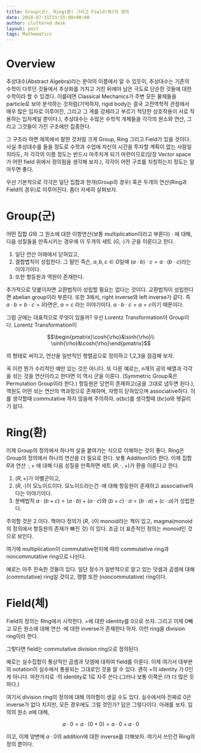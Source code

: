 ```yaml
---
title: Group(군), Ring(환) 그리고 Field(체)의 정의
date: 2018-07-31T15:55:08+00:00
author: cluttered desk
layout: post
tags: Mathematics
---
```


# Overview

추상대수(Abstract Algebra)라는 분야의 이름에서 알 수 있듯이, 추상대수는 기존의 수학이 다루던 것들에서 추상화를 거치고 거친 뒤에야 남은 극도로 단순한 것들에 대한 수학이라 할 수 있겠다. 이를테면 Classical Mechanics가 주변 모든 물체들을 particle로 보아 분석하는 것처럼(기억하자, rigid body는 결국 고전역학적 관점에서 매우 많은 입자로 이루어진, 그리고 그 계를 강체라고 부르기 적당한 상호작용이 서로 작용하는 입자계일 뿐이다.), 추상대수는 수많은 수학적 개체들을 각각의 원소와 연산, 그리고 그것들이 가진 구조에만 집중한다.

그 구조라 하면 제목에서 말한 것처럼 크게 Group, Ring 그리고 Field가 있을 것이다. 사실 추상대수를 들을 정도로 수학과 수업에 자신의 시간을 투자할 계획이 없는 사람일지라도, 저 각각의 이름 정도는 반드시 마주치게 되기 마련이므로(당장 Vector space가 어떤 field 위에서 정의됨을 생각해 보자.), 각각이 어떤 구조를 지칭하는지 정도는 알아두면 좋다.

우선 기본적으로 각각은 일단 집합과 한개(Group의 경우) 혹은 두개의 연산(Ring과 Field의 경우)로 이루어진다. 좀더 자세히 살펴보자. 


# Group(군)

어떤 집합 $G$와 그 원소에 대한 이항연산(보통 multiplication이라고 부른다) $\cdot$ 에 대해, 다음 성질들을 만족시키는 경우에 이 두개의 세트 $(G,\cdot)$가 군을 이룬다고 한다. 

1. 일단 연산 아래에서 닫혀있고,
2. 결합볍칙이 성립한다. 그 말인 즉슨, $a,b,c\in G$일때 $(a\cdot b)\cdot c = a\cdot(b\cdot c)$라는 이야기이다.
3. 또한 항등원과 역원이 존재한다.

추가적으로 덧붙이자면 교환법칙이 성립할 필요는 없다는 것이다. 교환법칙이 성립한다면 abelian group이라 부른다. 또한 3에서, right inverse와 left inverse가 같다. 즉 $a\cdot b = b\cdot c=I$라면은, $a=c$ 라는 이야기이다. $a\cdot b\cdot c=a=c$이기 때문이다.

그럼 군에는 대표적으로 무엇이 있을까? 우선 Lorentz Transformation이 Group이다. Lorentz Transformation이

$$\begin{pmatrix}\cosh{\rho}&\sinh{\rho}\\ \sinh{\rho}&\cosh{\rho}\end{pmatrix}$$

의 형태로 써지고, 연산을 일반적인 행렬곱으로 정의하고 1,2,3을 점검해 보자.

꼭 이런 뭔가 수리적인 예만 있는 것은 아니다. 또 다른 예로는, n개의 공의 배열과 각각을 섞는 것을 연산이라고 한다면 이 역시 군을 이룬다. (Symmetric Group혹은 Permutation Group이라 한다.) 항등원은 당연히 존재하고(공을 그대로 냅두면 된다.), 역원도 어떤 섞는 연산의 역과정으로 존재하며, 자명히 닫혀있으며 associative하다. 이를 생각할때 commutative 하지 않음에 주의하자. $a(bc)$를 생각할때 $(bc)a$와 헷갈리기 쉽다.


# Ring(환)

이제 Group의 정의에서 하나씩 살을 붙여가는 식으로 이해하는 것이 좋다. Ring은 Group의 정의에서 하나의 연산을 더 필요로 한다. 보통 Addition이라 한다. 이제 집합 $R$과 연산 $\cdot, +$ 에 대해 다음 성질을 만족하면 세트 $(R,\cdot,+)$가 환을 이룬다고 한다.

1. $(R,+)$가 아벨군이고,
2. $(R,\cdot)$이 모노이드이다. 모노이드라는건 $\cdot$에 대해 항등원이 존재하고 associative하다는 이야기이다.
3. 분배법칙 $a\cdot(b+c)=(a\cdot b)+(a\cdot c)$와  $(b+c)\cdot a=(b\cdot a)+(c\cdot a)$가 성립한다.

주의할 것은 2.이다. 책마다 정의가 $(R,\cdot)$이 monoid라는 책이 있고, magma(monoid의 정의에서 항등원의 존재가 빠진 것) 이 있다. 조금 더 표준적인 정의는  monoid인 것으로 보인다.

여기에 multiplication이 commutative한지에 따라 commutative ring과 noncommutative ring으로 나뉜다.

예로는 아주 친숙한 것들이 있다. 일단 정수가 일반적으로 알고 있는 덧셈과 곱셈에 대해 (commutative) ring일 것이고, 행렬 또한 (noncommutative) ring이다. 


# Field(체)

Field의 정의는 Ring에서 시작한다. $+$에 대한 identity를 $0$으로 쓰자. 그리고 이제 $0$빼고 모든 원소에 대해 연산 $\cdot$에 대한 inverse가 존재한다 하자. 이런 ring을 division ring이라 한다.

그렇다면 field는 commutative division ring으로 정의된다.

예로는 실수집합이 통상적인 곱셈과 덧셈에 대하여 field를 이룬다. 이제 여기서 대부분의 notation이 실수에서 통용되는 그대로인 것을 알 수 있다. 괜히 $+$의 identity 가 $0$인게 아니다. 마찬가지로 $\cdot$의 identity로 $1$로 자주 쓴다.(그러나 보통 이쪽은 $I$가 더 많은 듯 하다.)

여기서 division ring의 정의에 대해 의아함이 생길 수도 있다. 실수에서야 진짜로 $0$은 inverse가 없다 치지만, 모든 경우에도 그럴 것인가? 답은 그렇다이다. 아래를 보자. 임의의 원소 $a$에 대해,

$$a\cdot 0=a\cdot (0+0)=a\cdot 0+a\cdot0$$

이고, 이제 양변에 $a\cdot 0$의 addition에 대한 inverse를 더해보자. 여기서 쓰인건 Ring의 정의 뿐이다.

